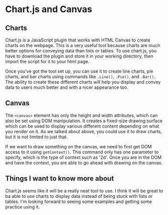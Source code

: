# **Chart.js and Canvas**

## **Charts**

Chart.js is a JavaScript plugin that works with HTML Canvas to create charts on the webpage. This is a very useful tool because charts are much better options for conveying data than lists or tables. To use chart.js, you have to download the plugin and store it in your working directory, then import the script for it to your html page.

Once you've got the tool set up, you can use it to create line charts, pie charts, and bar charts using commands like `.Line()`, `.Pie()`, and `.Bar()`. The ability to create these different charts will help you display and convey data to users much better and with a nicer appearance too.

## **Canvas**

The `<canvas>` element has only the height and width attributes, which can also be set using DOM manipulation. It creates a fixed-size drawing surface which can be used to display various different content depending on what you render on it. As we talked about above, you could use it to draw charts, but it is not limited to just that.

If we want to draw something on the canvas, we need to first get DOM access to it using `getContext()`. This command only has one parameter to specify, which is the type of context such as '2d'. Once you are in the DOM and have the context, you are able to go ahead with drawing on the canvas.

## **Things I want to know more about**

Chart.js seems like it will be a really neat tool to use. I think it will be great to ba able to use charts to display data instead of being stuck with lists or tables. I'm looking forward to seeing some examples and getting some practice using it.
